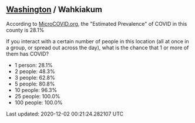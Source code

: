
## [Washington](/united-states/washington) / Wahkiakum

According to [MicroCOVID.org](http://microcovid.org),
the "Estimated Prevalence" of COVID in this county is 28.1%

If you interact with a certain number of people in this location
(all at once in a group, or spread out across the day), what is the chance that
1 or more of them has COVID?

- 1 person: 28.1%
- 2 people: 48.3%
- 3 people: 62.8%
- 5 people: 80.8%
- 10 people: 96.3%
- 25 people: 100.0%
- 100 people: 100.0%

Last updated: 2020-12-02 00:21:24.282107 UTC
